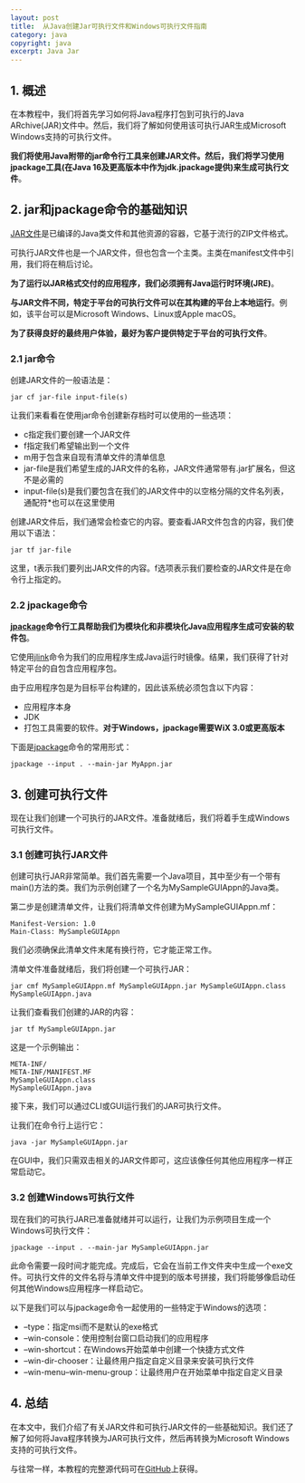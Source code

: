 ```yaml
---
layout: post
title:  从Java创建Jar可执行文件和Windows可执行文件指南
category: java
copyright: java
excerpt: Java Jar
---
```


## 1. 概述

在本教程中，我们将首先学习如何将Java程序打包到可执行的Java ARchive(JAR)文件中。然后，我们将了解如何使用该可执行JAR生成Microsoft Windows支持的可执行文件。

**我们将使用Java附带的jar命令行工具来创建JAR文件。然后，我们将学习使用jpackage工具(在Java 16及更高版本中作为jdk.jpackage提供)来生成可执行文件**。

## 2. jar和jpackage命令的基础知识

[JAR文件](https://www.baeldung.com/java-create-jar)是已编译的Java类文件和其他资源的容器，它基于流行的ZIP文件格式。

可执行JAR文件也是一个JAR文件，但也包含一个主类。主类在manifest文件中引用，我们将在稍后讨论。

**为了运行以JAR格式交付的应用程序，我们必须拥有Java运行时环境(JRE)**。

**与JAR文件不同，特定于平台的可执行文件可以在其构建的平台上本地运行**。例如，该平台可以是Microsoft Windows、Linux或Apple macOS。

**为了获得良好的最终用户体验，最好为客户提供特定于平台的可执行文件**。

### 2.1 jar命令

创建JAR文件的一般语法是：

```shell
jar cf jar-file input-file(s)
```

让我们来看看在使用jar命令创建新存档时可以使用的一些选项：

-   c指定我们要创建一个JAR文件
-   f指定我们希望输出到一个文件
-   m用于包含来自现有清单文件的清单信息
-   jar-file是我们希望生成的JAR文件的名称，JAR文件通常带有.jar扩展名，但这不是必需的
-   input-file(s)是我们要包含在我们的JAR文件中的以空格分隔的文件名列表，通配符\*也可以在这里使用

创建JAR文件后，我们通常会检查它的内容。要查看JAR文件包含的内容，我们使用以下语法：

```shell
jar tf jar-file
```

这里，t表示我们要列出JAR文件的内容。f选项表示我们要检查的JAR文件是在命令行上指定的。

### 2.2 jpackage命令

**[jpackage](https://www.baeldung.com/java14-jpackage)命令行工具帮助我们为模块化和非模块化Java应用程序生成可安装的软件包**。

它使用[jlink](https://www.baeldung.com/jlink)命令为我们的应用程序生成Java运行时镜像。结果，我们获得了针对特定平台的自包含应用程序包。

由于应用程序包是为目标平台构建的，因此该系统必须包含以下内容：

-   应用程序本身
-   JDK
-   打包工具需要的软件。**对于Windows，jpackage需要WiX 3.0或更高版本**

下面是[jpackage](https://www.baeldung.com/java14-jpackage)命令的常用形式：

```shell
jpackage --input . --main-jar MyAppn.jar
```

## 3. 创建可执行文件

现在让我们创建一个可执行的JAR文件。准备就绪后，我们将着手生成Windows可执行文件。

### 3.1 创建可执行JAR文件

创建可执行JAR非常简单。我们首先需要一个Java项目，其中至少有一个带有main()方法的类。我们为示例创建了一个名为MySampleGUIAppn的Java类。

第二步是创建清单文件，让我们将清单文件创建为MySampleGUIAppn.mf：

```manifest
Manifest-Version: 1.0
Main-Class: MySampleGUIAppn
```

我们必须确保此清单文件末尾有换行符，它才能正常工作。

清单文件准备就绪后，我们将创建一个可执行JAR：

```shell
jar cmf MySampleGUIAppn.mf MySampleGUIAppn.jar MySampleGUIAppn.class MySampleGUIAppn.java
```

让我们查看我们创建的JAR的内容：

```shell
jar tf MySampleGUIAppn.jar
```

这是一个示例输出：

```text
META-INF/
META-INF/MANIFEST.MF
MySampleGUIAppn.class
MySampleGUIAppn.java
```

接下来，我们可以通过CLI或GUI运行我们的JAR可执行文件。

让我们在命令行上运行它：

```shell
java -jar MySampleGUIAppn.jar
```

在GUI中，我们只需双击相关的JAR文件即可，这应该像任何其他应用程序一样正常启动它。

### 3.2 创建Windows可执行文件

现在我们的可执行JAR已准备就绪并可以运行，让我们为示例项目生成一个Windows可执行文件：

```shell
jpackage --input . --main-jar MySampleGUIAppn.jar
```

此命令需要一段时间才能完成。完成后，它会在当前工作文件夹中生成一个exe文件。可执行文件的文件名将与清单文件中提到的版本号拼接，我们将能够像启动任何其他Windows应用程序一样启动它。

以下是我们可以与jpackage命令一起使用的一些特定于Windows的选项：

-   –type：指定msi而不是默认的exe格式
-   –win-console：使用控制台窗口启动我们的应用程序
-   –win-shortcut：在Windows开始菜单中创建一个快捷方式文件
-   –win-dir-chooser：让最终用户指定自定义目录来安装可执行文件
-   –win-menu–win-menu-group：让最终用户在开始菜单中指定自定义目录

## 4. 总结

在本文中，我们介绍了有关JAR文件和可执行JAR文件的一些基础知识。我们还了解了如何将Java程序转换为JAR可执行文件，然后再转换为Microsoft Windows支持的可执行文件。

与往常一样，本教程的完整源代码可在[GitHub](https://github.com/tuyucheng7/taketoday-tutorial4j/tree/master/java-core-modules/java-jar)上获得。